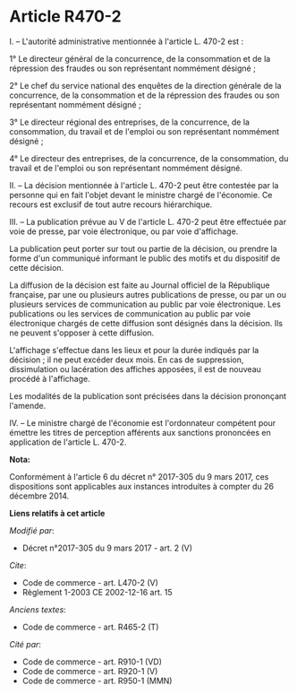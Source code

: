 # Article R470-2

I. – L'autorité administrative mentionnée à l'article L. 470-2 est : 

1° Le directeur général de la concurrence, de la consommation et de la répression des fraudes ou son représentant nommément
désigné ; 

2° Le chef du service national des enquêtes de la direction générale de la concurrence, de la consommation et de la
répression des fraudes ou son représentant nommément désigné ; 

3° Le directeur régional des entreprises, de la concurrence, de la consommation, du travail et de l'emploi ou son
représentant nommément désigné ; 

4° Le directeur des entreprises, de la concurrence, de la consommation, du travail et de l'emploi ou son représentant
nommément désigné. 

II. – La décision mentionnée à l'article L. 470-2 peut être contestée par la personne qui en fait l'objet devant le ministre
chargé de l'économie. Ce recours est exclusif de tout autre recours hiérarchique. 

III. – La publication prévue au V de l'article L. 470-2 peut être effectuée par voie de presse, par voie électronique, ou par
voie d'affichage. 

La publication peut porter sur tout ou partie de la décision, ou prendre la forme d'un communiqué informant le public des
motifs et du dispositif de cette décision. 

La diffusion de la décision est faite au Journal officiel de la République française, par une ou plusieurs autres
publications de presse, ou par un ou plusieurs services de communication au public par voie électronique. Les publications ou
les services de communication au public par voie électronique chargés de cette diffusion sont désignés dans la décision. Ils
ne peuvent s'opposer à cette diffusion. 

L'affichage s'effectue dans les lieux et pour la durée indiqués par la décision ; il ne peut excéder deux mois. En cas de
suppression, dissimulation ou lacération des affiches apposées, il est de nouveau procédé à l'affichage. 

Les modalités de la publication sont précisées dans la décision prononçant l'amende. 

IV. – Le ministre chargé de l'économie est l'ordonnateur compétent pour émettre les titres de perception afférents aux
sanctions prononcées en application de l'article L. 470-2.

**Nota:**

Conformément à l'article 6 du décret n° 2017-305 du 9 mars 2017, ces dispositions sont applicables aux instances introduites
à compter du 26 décembre 2014.

**Liens relatifs à cet article**

_Modifié par_:

  - Décret n°2017-305 du 9 mars 2017 - art. 2 (V)

_Cite_:

  - Code de commerce - art. L470-2 (V)
  - Règlement 1-2003 CE 2002-12-16 art. 15

_Anciens textes_:

  - Code de commerce - art. R465-2 (T)

_Cité par_:

  - Code de commerce - art. R910-1 (VD)
  - Code de commerce - art. R920-1 (V)
  - Code de commerce - art. R950-1 (MMN)
